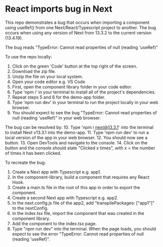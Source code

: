 # React imports bug in Next

This repo demonstrates a bug that occurs when importing a component using useRef() from one Next/React/Typescript project to another. The bug occurs when using any version of Next from 13.3.2 to the current version (13.4.19).

The bug reads "TypeError: Cannot read properties of null (reading 'useRef)"

To use the repo locally:
1. Click on the green 'Code' button at the top right of the screen.
2. Download the zip file.
3. Unzip the file on your local system.
4. Open your code editor e.g. VS Code
5. First, open the component library folder in your code editor.
6. Type 'npm i' in your terminal to install all of the project's dependencies.
7. Repeat steps 5 and 6 for the demo-app folder.
8. Type 'npm run dev' in your terminal to run the project locally in your web browser.
9. You should expect to see the bug "TypeError: Cannot read properties of null (reading 'useRef)" in your web browser.

The bug can be resolved by:
10. Type 'npm i next@13.3.1' into the terminal to install Next v13.3.1 into the demo-app.
11. Type 'npm run dev' to run a local version of the app in your web browser.
12. You should now see a button.
13. Open DevTools and navigate to the console.
14. Click on the button and the console should state "Clicked x times", with x = the number of times it has been clicked.

To recreate the bug:
1. Create a Next app with Typescript e.g. app1.
2. In the component-library, build a component that requires any React Hook.
3. Create a main.ts file in the root of this app in order to export the component.
4. Create a second Next app with Typescript e.g. app2.
5. In the next.config.js file of the app2, add "transpilePackages: ["app1"]" to the nextConfig.
6. In the index.tsx file, import the component that was created in the component library.
7. Add the component to the index.tsx page.
8. Type "npm run dev" into the terminal. When the page loads, you should expect to see the error "TypeError: Cannot read properties of null (reading 'useRef)".
